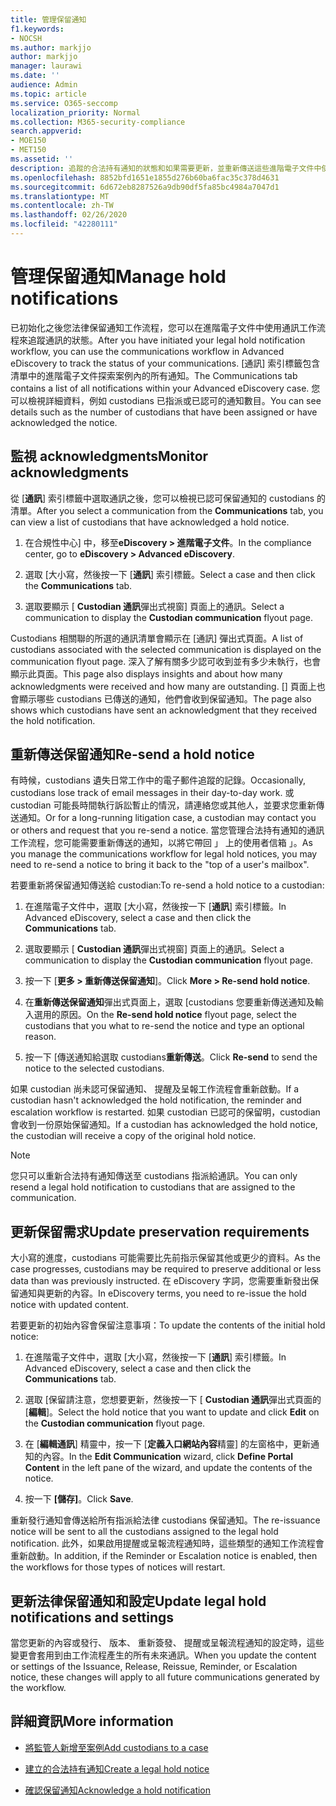 ```yaml
---
title: 管理保留通知
f1.keywords:
- NOCSH
ms.author: markjjo
author: markjjo
manager: laurawi
ms.date: ''
audience: Admin
ms.topic: article
ms.service: O365-seccomp
localization_priority: Normal
ms.collection: M365-security-compliance
search.appverid:
- MOE150
- MET150
ms.assetid: ''
description: 追蹤的合法持有通知的狀態和如果需要更新，並重新傳送這些進階電子文件中使用的通訊工作流程。
ms.openlocfilehash: 8852bfd1651e1855d276b60ba6fac35c378d4631
ms.sourcegitcommit: 6d672eb8287526a9db90df5fa85bc4984a7047d1
ms.translationtype: MT
ms.contentlocale: zh-TW
ms.lasthandoff: 02/26/2020
ms.locfileid: "42280111"
---
```

# <a name="manage-hold-notifications"></a><span data-ttu-id="327f2-103">管理保留通知</span><span class="sxs-lookup"><span data-stu-id="327f2-103">Manage hold notifications</span></span>

<span data-ttu-id="327f2-104">已初始化之後您法律保留通知工作流程，您可以在進階電子文件中使用通訊工作流程來追蹤通訊的狀態。</span><span class="sxs-lookup"><span data-stu-id="327f2-104">After you have initiated your legal hold notification workflow, you can use the communications workflow in Advanced eDiscovery to track the status of your communications.</span></span> <span data-ttu-id="327f2-105">[通訊] 索引標籤包含清單中的進階電子文件探索案例內的所有通知。</span><span class="sxs-lookup"><span data-stu-id="327f2-105">The Communications tab contains a list of all notifications within your Advanced eDiscovery case.</span></span> <span data-ttu-id="327f2-106">您可以檢視詳細資料，例如 custodians 已指派或已認可的通知數目。</span><span class="sxs-lookup"><span data-stu-id="327f2-106">You can see details such as the number of custodians that have been assigned or have acknowledged the notice.</span></span>

## <a name="monitor-acknowledgments"></a><span data-ttu-id="327f2-107">監視 acknowledgments</span><span class="sxs-lookup"><span data-stu-id="327f2-107">Monitor acknowledgments</span></span>

<span data-ttu-id="327f2-108">從 [**通訊**] 索引標籤中選取通訊之後，您可以檢視已認可保留通知的 custodians 的清單。</span><span class="sxs-lookup"><span data-stu-id="327f2-108">After you select a communication from the **Communications** tab, you can view a list of custodians that have acknowledged a hold notice.</span></span> 

1. <span data-ttu-id="327f2-109">在合規性中心] 中，移至**eDiscovery > 進階電子文件**。</span><span class="sxs-lookup"><span data-stu-id="327f2-109">In the compliance center, go to **eDiscovery > Advanced eDiscovery**.</span></span>

2. <span data-ttu-id="327f2-110">選取 [大小寫，然後按一下 [**通訊**] 索引標籤。</span><span class="sxs-lookup"><span data-stu-id="327f2-110">Select a case and then click the **Communications** tab.</span></span>

3. <span data-ttu-id="327f2-111">選取要顯示 [ **Custodian 通訊**彈出式視窗] 頁面上的通訊。</span><span class="sxs-lookup"><span data-stu-id="327f2-111">Select a communication to display the **Custodian communication** flyout page.</span></span>

<span data-ttu-id="327f2-112">Custodians 相關聯的所選的通訊清單會顯示在 [通訊] 彈出式頁面。</span><span class="sxs-lookup"><span data-stu-id="327f2-112">A list of custodians associated with the selected communication is displayed on the communication flyout page.</span></span> <span data-ttu-id="327f2-113">深入了解有關多少認可收到並有多少未執行，也會顯示此頁面。</span><span class="sxs-lookup"><span data-stu-id="327f2-113">This page also displays insights and about how many acknowledgments were received and how many are outstanding.</span></span> <span data-ttu-id="327f2-114">[] 頁面上也會顯示哪些 custodians 已傳送的通知，他們會收到保留通知。</span><span class="sxs-lookup"><span data-stu-id="327f2-114">The page also shows which custodians have sent an acknowledgment that they received the hold notification.</span></span>

## <a name="re-send-a-hold-notice"></a><span data-ttu-id="327f2-115">重新傳送保留通知</span><span class="sxs-lookup"><span data-stu-id="327f2-115">Re-send a hold notice</span></span>

<span data-ttu-id="327f2-116">有時候，custodians 遺失日常工作中的電子郵件追蹤的記錄。</span><span class="sxs-lookup"><span data-stu-id="327f2-116">Occasionally, custodians lose track of email messages in their day-to-day work.</span></span> <span data-ttu-id="327f2-117">或 custodian 可能長時間執行訴訟暫止的情況，請連絡您或其他人，並要求您重新傳送通知。</span><span class="sxs-lookup"><span data-stu-id="327f2-117">Or for a long-running litigation case, a custodian may contact you or others and request that you re-send a notice.</span></span> <span data-ttu-id="327f2-118">當您管理合法持有通知的通訊工作流程，您可能需要重新傳送的通知，以將它帶回 」 上的使用者信箱 」。</span><span class="sxs-lookup"><span data-stu-id="327f2-118">As you manage the communications workflow for legal hold notices, you may need to re-send a notice to bring it back to the "top of a user's mailbox".</span></span>

<span data-ttu-id="327f2-119">若要重新將保留通知傳送給 custodian:</span><span class="sxs-lookup"><span data-stu-id="327f2-119">To re-send a hold notice to a custodian:</span></span>

1. <span data-ttu-id="327f2-120">在進階電子文件中，選取 [大小寫，然後按一下 [**通訊**] 索引標籤。</span><span class="sxs-lookup"><span data-stu-id="327f2-120">In Advanced eDiscovery, select a case and then click the **Communications** tab.</span></span>

2. <span data-ttu-id="327f2-121">選取要顯示 [ **Custodian 通訊**彈出式視窗] 頁面上的通訊。</span><span class="sxs-lookup"><span data-stu-id="327f2-121">Select a communication to display the **Custodian communication** flyout page.</span></span>

3. <span data-ttu-id="327f2-122">按一下 [**更多 > 重新傳送保留通知**]。</span><span class="sxs-lookup"><span data-stu-id="327f2-122">Click **More > Re-send hold notice**.</span></span>

4. <span data-ttu-id="327f2-123">在**重新傳送保留通知**彈出式頁面上，選取 [custodians 您要重新傳送通知及輸入選用的原因。</span><span class="sxs-lookup"><span data-stu-id="327f2-123">On the **Re-send hold notice** flyout page, select the custodians that you what to re-send the notice and type an optional reason.</span></span>

5. <span data-ttu-id="327f2-124">按一下 [傳送通知給選取 custodians**重新傳送**。</span><span class="sxs-lookup"><span data-stu-id="327f2-124">Click **Re-send** to send the notice to the selected custodians.</span></span>

<span data-ttu-id="327f2-125">如果 custodian 尚未認可保留通知、 提醒及呈報工作流程會重新啟動。</span><span class="sxs-lookup"><span data-stu-id="327f2-125">If a custodian hasn't acknowledged the hold notification, the reminder and escalation workflow is restarted.</span></span> <span data-ttu-id="327f2-126">如果 custodian 已認可的保留明，custodian 會收到一份原始保留通知。</span><span class="sxs-lookup"><span data-stu-id="327f2-126">If a custodian has acknowledged the hold notice, the custodian will receive a copy of the original hold notice.</span></span>

> [!NOTE]
> <span data-ttu-id="327f2-127">您只可以重新合法持有通知傳送至 custodians 指派給通訊。</span><span class="sxs-lookup"><span data-stu-id="327f2-127">You can only resend a legal hold notification to custodians that are assigned to the communication.</span></span> 

## <a name="update-preservation-requirements"></a><span data-ttu-id="327f2-128">更新保留需求</span><span class="sxs-lookup"><span data-stu-id="327f2-128">Update preservation requirements</span></span>
  
<span data-ttu-id="327f2-129">大小寫的進度，custodians 可能需要比先前指示保留其他或更少的資料。</span><span class="sxs-lookup"><span data-stu-id="327f2-129">As the case progresses, custodians may be required to preserve additional or less data than was previously instructed.</span></span> <span data-ttu-id="327f2-130">在 eDiscovery 字詞，您需要重新發出保留通知與更新的內容。</span><span class="sxs-lookup"><span data-stu-id="327f2-130">In eDiscovery terms, you need to re-issue the hold notice with updated content.</span></span>

<span data-ttu-id="327f2-131">若要更新的初始內容會保留注意事項：</span><span class="sxs-lookup"><span data-stu-id="327f2-131">To update the contents of the initial hold notice:</span></span>

1. <span data-ttu-id="327f2-132">在進階電子文件中，選取 [大小寫，然後按一下 [**通訊**] 索引標籤。</span><span class="sxs-lookup"><span data-stu-id="327f2-132">In Advanced eDiscovery, select a case and then click the **Communications** tab.</span></span>

2. <span data-ttu-id="327f2-133">選取 [保留請注意，您想要更新，然後按一下 [ **Custodian 通訊**彈出式頁面的 [**編輯**]。</span><span class="sxs-lookup"><span data-stu-id="327f2-133">Select the hold notice that you want to update and click **Edit** on the **Custodian communication** flyout page.</span></span>

3. <span data-ttu-id="327f2-134">在 [**編輯通訊**] 精靈中，按一下 [**定義入口網站內容**精靈] 的左窗格中，更新通知的內容。</span><span class="sxs-lookup"><span data-stu-id="327f2-134">In the **Edit Communication** wizard, click **Define Portal Content** in the left pane of the wizard, and update the contents of the notice.</span></span>

4. <span data-ttu-id="327f2-135">按一下 **[儲存]**。</span><span class="sxs-lookup"><span data-stu-id="327f2-135">Click **Save**.</span></span>

<span data-ttu-id="327f2-136">重新發行通知會傳送給所有指派給法律 custodians 保留通知。</span><span class="sxs-lookup"><span data-stu-id="327f2-136">The re-issuance notice will be sent to all the custodians assigned to the legal hold notification.</span></span> <span data-ttu-id="327f2-137">此外，如果啟用提醒或呈報流程通知時，這些類型的通知工作流程會重新啟動。</span><span class="sxs-lookup"><span data-stu-id="327f2-137">In addition, if the Reminder or Escalation notice is enabled, then the workflows for those types of notices will restart.</span></span>

## <a name="update-legal-hold-notifications-and-settings"></a><span data-ttu-id="327f2-138">更新法律保留通知和設定</span><span class="sxs-lookup"><span data-stu-id="327f2-138">Update legal hold notifications and settings</span></span>

<span data-ttu-id="327f2-139">當您更新的內容或發行、 版本、 重新簽發、 提醒或呈報流程通知的設定時，這些變更會套用到由工作流程產生的所有未來通訊。</span><span class="sxs-lookup"><span data-stu-id="327f2-139">When you update the content or settings of the Issuance, Release, Reissue, Reminder, or Escalation notice, these changes will apply to all future communications generated by the workflow.</span></span>

## <a name="more-information"></a><span data-ttu-id="327f2-140">詳細資訊</span><span class="sxs-lookup"><span data-stu-id="327f2-140">More information</span></span>

- [<span data-ttu-id="327f2-141">將監管人新增至案例</span><span class="sxs-lookup"><span data-stu-id="327f2-141">Add custodians to a case</span></span>](add-custodians-to-case.md)

- [<span data-ttu-id="327f2-142">建立的合法持有通知</span><span class="sxs-lookup"><span data-stu-id="327f2-142">Create a legal hold notice</span></span>](create-hold-notification.md)

- [<span data-ttu-id="327f2-143">確認保留通知</span><span class="sxs-lookup"><span data-stu-id="327f2-143">Acknowledge a hold notification</span></span>](acknowledge-hold-notification.md)
